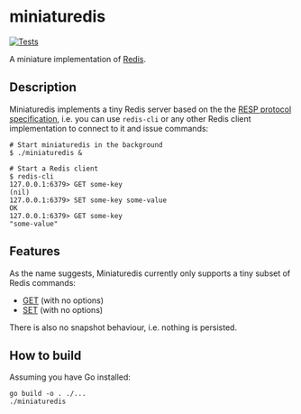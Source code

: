 # miniaturedis

[![Tests](https://github.com/coocos/miniaturedis/actions/workflows/test.yml/badge.svg)](https://github.com/coocos/miniaturedis/actions/workflows/test.yml)

A miniature implementation of [Redis](https://redis.io).

## Description

Miniaturedis implements a tiny Redis server based on the the [RESP protocol specification](https://redis.io/docs/reference/protocol-spec/), i.e. you can use `redis-cli` or any other Redis client implementation to connect to it and issue commands:

```shell
# Start miniaturedis in the background
$ ./miniaturedis &

# Start a Redis client
$ redis-cli
127.0.0.1:6379> GET some-key
(nil)
127.0.0.1:6379> SET some-key some-value
OK
127.0.0.1:6379> GET some-key
"some-value"
```

## Features

As the name suggests, Miniaturedis currently only supports a tiny subset of Redis commands:

* [GET](https://redis.io/commands/get/) (with no options)
* [SET](https://redis.io/commands/set/) (with no options)

There is also no snapshot behaviour, i.e. nothing is persisted.

## How to build

Assuming you have Go installed:

```shell
go build -o . ./...
./miniaturedis
```